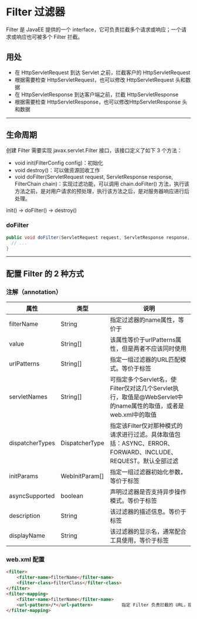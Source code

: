 # Filter 过滤器
Filter 是 JavaEE 提供的一个 interface，它可负责拦截多个请求或响应；一个请求或响应也可被多个 Filter 拦截。

## 用处
- 在 HttpServletRequest 到达 Servlet 之前，拦截客户的 HttpServletRequest
- 根据需要检查 HttpServletRequest，也可以修改 HttpServletRequest 头和数据
- 在 HttpServletResponse 到达客户端之前，拦截 HttpServletResponse
- 根据需要检查 HttpServletResponse，也可以修改HttpServletResponse 头和数据

---

## 生命周期
创建 Filter 需要实现 javax.servlet.Filter 接口，该接口定义了如下 3 个方法：
- void init(FilterConfig config)：初始化
- void destroy()：可以做资源回收工作
- void doFilter(ServletRequest request, ServletResponse response, FilterChain chain)：实现过滤功能，可以调用 chain.doFilter() 方法，执行该方法之前，是对用户请求的预处理，执行该方法之后，是对服务器响应进行后处理。

init() -> doFilter() -> destroy()

### doFilter
```java
public void doFilter(ServletRequest request, ServletResponse response, FilterChain chain) throws ServletException, IOException {
  // ...
}
```

---

## 配置 Filter 的 2 种方式

### 注解（annotation）
|属性|类型|说明|
|---|----|----|
|filterName|String|指定过滤器的name属性，等价于<filter-name>|
|value|String[]|该属性等价于urlPatterns属性，但是两者不应该同时使用|
|urlPatterns|String[]|指定一组过滤器的URL匹配模式。等价于<url-pattern>标签|
|servletNames|String[]|可指定多个Servlet名，使Filter仅对这几个Servlet执行，取值是@WebServlet中的name属性的取值，或者是web.xml中<servlet-name>的取值|
|dispatcherTypes|DispatcherType|指定该Filter仅对那种模式的请求进行过滤。具体取值包括：ASYNC、ERROR、FORWARD、INCLUDE、REQUEST。默认全部过滤|
|initParams|WebInitParam[]|指定一组过滤器初始化参数，等价于<init-param>标签|
|asyncSupported|boolean|声明过滤器是否支持异步操作模式。等价于<async-supported>标签|
|description|String|该过滤器的描述信息。等价于<description>标签|
|displayName|String|该过滤器的显示名，通常配合工具使用，等价于<display-name>标签|
  

### web.xml 配置
```html
<filter>
    <filter-name>filterName</filter-name>
    <filter-class>filterClass</filter-class>
</filter>
<filter-mapping>
    <filter-name>filterName</filter-name>
    <url-pattern>/*</url-pattern>           指定 Filter 负责拦截的 URL，指定 url-pattern 为 /* 表示拦截所有用户请求
</filter-mapping>
```
